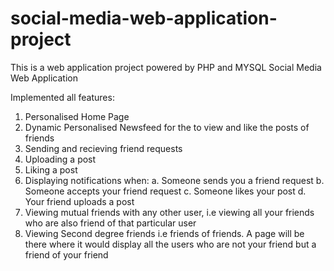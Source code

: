 # social-media-web-application-project
This is a web application project powered by PHP and MYSQL
Social Media Web Application

Implemented all features:
1. Personalised Home Page
2. Dynamic Personalised Newsfeed for the to view and like the posts of friends
3. Sending and recieving friend requests
4. Uploading a post
5. Liking a post
6. Displaying notifications when:
    a. Someone sends you a friend request
    b. Someone accepts your friend request
    c. Someone likes your post
    d. Your friend uploads a post
7. Viewing mutual friends with any other user, i.e viewing all your friends who are also friend of that particular user
8. Viewing Second degree friends i.e friends of friends. A page will be there where it would display all the users who are not your friend but a friend of your friend
